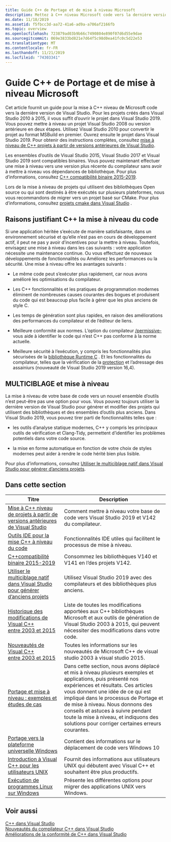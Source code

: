 ```yaml
---
title: Guide C++ de Portage et de mise à niveau Microsoft
description: Mettez à C++ niveau Microsoft code vers la dernière version de Visual Studio.
ms.date: 11/18/2019
ms.assetid: f5fbcc3d-aa72-41a6-ad9a-a706af2166fb
ms.topic: overview
ms.openlocfilehash: 723879ad03b9b66c7490804e890f07d6d55e9dae
ms.sourcegitcommit: 069e3833bd821e7d64f5c98d0ea41fc0c5d22e53
ms.translationtype: MT
ms.contentlocale: fr-FR
ms.lasthandoff: 11/21/2019
ms.locfileid: "74303341"
---
```

# <a name="microsoft-c-porting-and-upgrading-guide"></a>Guide C++ de Portage et de mise à niveau Microsoft

Cet article fournit un guide pour la mise à C++ niveau de Microsoft code vers la dernière version de Visual Studio. Pour les projets créés dans Visual Studio 2010 à 2015, il vous suffit d’ouvrir le projet dans Visual Studio 2019. Vous pouvez mettre à niveau un projet Visual Studio 2008 ou version antérieure en deux étapes. Utilisez Visual Studio 2010 pour convertir le projet au format MSBuild en premier. Ouvrez ensuite le projet dans Visual Studio 2019. Pour obtenir des instructions complètes, consultez [mise à niveau de C++ projets à partir de versions antérieures de Visual Studio](upgrading-projects-from-earlier-versions-of-visual-cpp.md).

Les ensembles d’outils de Visual Studio 2015, Visual Studio 2017 et Visual Studio 2019 sont compatibles binaires. Vous pouvez maintenant effectuer une mise à niveau vers une version plus récente du compilateur sans avoir à mettre à niveau vos dépendances de bibliothèque. Pour plus d’informations, consultez [ C++ compatibilité binaire 2015-2019](binary-compat-2015-2017.md).

Lors de la mise à niveau de projets qui utilisent des bibliothèques Open source ou qui sont destinés à être exécutés sur plusieurs plateformes, nous vous recommandons de migrer vers un projet basé sur CMake. Pour plus d’informations, consultez [projets cmake dans Visual Studio](../build/cmake-projects-in-visual-studio.md) .

## <a name="reasons-to-upgrade-c-code"></a>Raisons justifiant C++ la mise à niveau du code

Si une application héritée s’exécute de manière satisfaisante, dans un environnement sécurisé et qu’elle n’est pas en cours de développement actif, il peut ne pas y avoir d’incentives pour la mettre à niveau. Toutefois, envisagez une mise à niveau dans les cas suivants : votre application nécessite une maintenance continue. Ou vous effectuez de nouveaux développements de fonctionnalités ou Améliorez les performances ou la sécurité. Une mise à niveau offre les avantages suivants :

- Le même code peut s’exécuter plus rapidement, car nous avons amélioré les optimisations du compilateur.

- Les C++ fonctionnalités et les pratiques de programmation modernes éliminent de nombreuses causes courantes des bogues et produisent du code qui est beaucoup plus facile à gérer que les plus anciens de style C.

- Les temps de génération sont plus rapides, en raison des améliorations des performances du compilateur et de l’éditeur de liens.

- Meilleure conformité aux normes. L’option du compilateur [/permissive-](../build/reference/permissive-standards-conformance.md) vous aide à identifier le code qui n’est C++ pas conforme à la norme actuelle.

- Meilleure sécurité à l’exécution, y compris les fonctionnalités plus sécurisées de la [bibliothèque Runtime C](../c-runtime-library/security-features-in-the-crt.md) . Et les fonctionnalités du compilateur, telles que la vérification de la [protection](../build/reference/guard-enable-guard-checks.md) et l’adressage des assainiurs (nouveauté de Visual Studio 2019 version 16,4).

## <a name="multitargeting-vs-upgrading"></a>MULTICIBLAGE et mise à niveau

La mise à niveau de votre base de code vers un nouvel ensemble d’outils n’est peut-être pas une option pour vous. Vous pouvez toujours utiliser la dernière version de Visual Studio pour générer et modifier des projets qui utilisent des bibliothèques et des ensembles d’outils plus anciens. Dans Visual Studio 2019, vous pouvez tirer parti de fonctionnalités telles que :

- les outils d’analyse statique modernes, C++ y compris les principaux outils de vérification et Clang-Tidy, permettent d’identifier les problèmes potentiels dans votre code source.

- la mise en forme automatique en fonction de votre choix de styles modernes peut aider à rendre le code hérité bien plus lisible.

Pour plus d’informations, consultez [Utiliser le multiciblage natif dans Visual Studio pour générer d’anciens projets](use-native-multi-targeting.md).

## <a name="in-this-section"></a>Dans cette section

|Titre|Description|
|-----------|-----------------|
|[Mise à C++ niveau de projets à partir de versions antérieures de Visual Studio](upgrading-projects-from-earlier-versions-of-visual-cpp.md)|Comment mettre à niveau votre base de code vers Visual Studio 2019 et V142 du compilateur.|
|[Outils IDE pour la mise C++ à niveau du code](ide-tools-for-upgrading-code.md)|Fonctionnalités IDE utiles qui facilitent le processus de mise à niveau.|
|[C++compatibilité binaire 2015-2019](binary-compat-2015-2017.md)|Consommez les bibliothèques V140 et V141 en l’des projets V142.|
|[Utiliser le multiciblage natif dans Visual Studio pour générer d’anciens projets](use-native-multi-targeting.md)|Utilisez Visual Studio 2019 avec des compilateurs et des bibliothèques plus anciens.|
|[Historique des modifications de Visual C++ entre 2003 et 2015](visual-cpp-change-history-2003-2015.md)|Liste de toutes les modifications apportées aux C++ bibliothèques Microsoft et aux outils de génération de Visual Studio 2003 à 2015, qui peuvent nécessiter des modifications dans votre code.|
|[Nouveautés de Visual C++ entre 2003 et 2015](visual-cpp-what-s-new-2003-through-2015.md)|Toutes les informations sur les nouveautés de Microsoft C++ de visual studio 2003 à visual studio 2015.|
|[Portage et mise à niveau : exemples et études de cas](porting-and-upgrading-examples-and-case-studies.md)|Dans cette section, nous avons déplacé et mis à niveau plusieurs exemples et applications, puis présenté nos expériences et résultats. Ces articles vous donnent une idée de ce qui est impliqué dans le processus de Portage et de mise à niveau. Nous donnons des conseils et astuces à suivre pendant toute la mise à niveau, et indiquons des solutions pour corriger certaines erreurs courantes.|
|[Portage vers la plateforme universelle Windows](porting-to-the-universal-windows-platform-cpp.md)|Contient des informations sur le déplacement de code vers Windows 10|
|[Introduction à Visual C++ pour les utilisateurs UNIX](introduction-to-visual-cpp-for-unix-users.md)|Fournit des informations aux utilisateurs UNIX qui débutent avec Visual C++ et souhaitent être plus productifs.|
|[Exécution de programmes Linux sur Windows](porting-from-unix-to-win32.md)|Présente les différentes options pour migrer des applications UNIX vers Windows.|

## <a name="see-also"></a>Voir aussi

[C++ dans Visual Studio](../overview/visual-cpp-in-visual-studio.md)<br/>
[Nouveautés du compilateur C++ dans Visual Studio](../overview/what-s-new-for-visual-cpp-in-visual-studio.md)<br/>
[Améliorations de la conformité de C++ dans Visual Studio](../overview/cpp-conformance-improvements.md)<br/>

